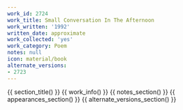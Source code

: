 ```yaml
---
work_id: 2724
work_title: Small Conversation In The Afternoon
work_written: '1992'
written_date: approximate
work_collected: 'yes'
work_category: Poem
notes: null
icon: material/book
alternate_versions:
- 2723
---
```


{{ section_title() }}
{{ work_info() }}
{{ notes_section() }}
{{ appearances_section() }}
{{ alternate_versions_section() }}